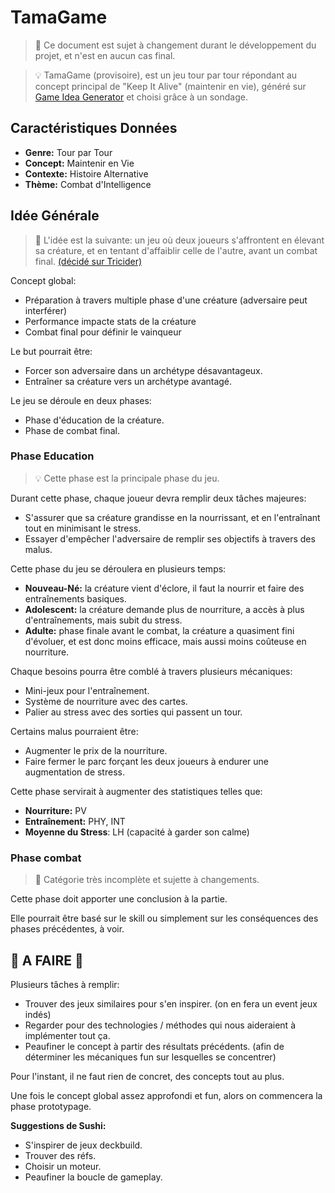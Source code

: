 # TamaGame

> 🚧 Ce document est sujet à changement durant le développement du projet, et n'est en aucun cas final.

> 💡 TamaGame (provisoire), est un jeu tour par tour répondant au concept principal de "Keep It Alive" (maintenir en vie), généré sur [Game Idea Generator](https://letsmakeagame.net/game-idea-generator/) et choisi grâce à un sondage.

## Caractéristiques Données

- **Genre:**  Tour par Tour
- **Concept:** Maintenir en Vie
- **Contexte:** Histoire Alternative
- **Thème:** Combat d'Intelligence

## Idée Générale

> 🐼 L'idée est la suivante: un jeu où deux joueurs s'affrontent en élevant sa créature, et en tentant d'affaiblir celle de l'autre, avant un combat final. [(décidé sur Tricider)](https://www.tricider.com/brainstorming/3NfmQPKsNsF)

Concept global:
- Préparation à travers multiple phase d'une créature (adversaire peut interférer)
- Performance impacte stats de la créature
- Combat final pour définir le vainqueur

Le but pourrait être:
- Forcer son adversaire dans un archétype désavantageux.
- Entraîner sa créature vers un archétype avantagé.

Le jeu se déroule en deux phases:
- Phase d'éducation de la créature.
- Phase de combat final.

### Phase Education

> 💡 Cette phase est la principale phase du jeu.

Durant cette phase, chaque joueur devra remplir deux tâches majeures:
- S'assurer que sa créature grandisse en la nourrissant, et en l'entraînant tout en minimisant le stress.
- Essayer d'empêcher l'adversaire de remplir ses objectifs à travers des malus.

Cette phase du jeu se déroulera en plusieurs temps:
- **Nouveau-Né:** la créature vient d'éclore, il faut la nourrir et faire des entraînements basiques.
- **Adolescent:** la créature demande plus de nourriture, a accès à plus d'entraînements, mais subit du stress.
- **Adulte:** phase finale avant le combat, la créature a quasiment fini d'évoluer, et est donc moins efficace, mais aussi moins coûteuse en nourriture. 

Chaque besoins pourra être comblé à travers plusieurs mécaniques:
- Mini-jeux pour l'entraînement.
- Système de nourriture avec des cartes.
- Palier au stress avec des sorties qui passent un tour.

Certains malus pourraient être:
- Augmenter le prix de la nourriture.
- Faire fermer le parc forçant les deux joueurs à endurer une augmentation de stress.

Cette phase servirait à augmenter des statistiques telles que:
- **Nourriture:** PV
- **Entraînement:** PHY, INT
- **Moyenne du Stress**: LH (capacité à garder son calme)
### Phase combat

> 🚧 Catégorie très incomplète et sujette à changements.

Cette phase doit apporter une conclusion à la partie.

Elle pourrait être basé sur le skill ou simplement sur les conséquences des phases précédentes, à voir.

## 🚧 A FAIRE 🚧

Plusieurs tâches à remplir:
- Trouver des jeux similaires pour s'en inspirer. (on en fera un event jeux indés)
- Regarder pour des technologies / méthodes qui nous aideraient à implémenter tout ça.
- Peaufiner le concept à partir des résultats précédents. (afin de déterminer les mécaniques fun sur lesquelles se concentrer)

Pour l'instant, il ne faut rien de concret, des concepts tout au plus.

Une fois le concept global assez approfondi et fun, alors on commencera la phase prototypage.

**Suggestions de Sushi:**
- S'inspirer de jeux deckbuild.
- Trouver des réfs.
- Choisir un moteur.
- Peaufiner la boucle de gameplay.
